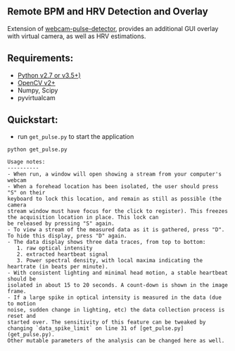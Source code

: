Remote BPM and HRV Detection and Overlay
-----------------------

Extension of [webcam-pulse-detector](https://github.com/thearn/webcam-pulse-detector), provides an additional GUI overlay with virtual camera, as well as HRV estimations.


Requirements:
---------------

- [Python v2.7 or v3.5+)](http://python.org/)
- [OpenCV v2+](http://opencv.org/)
- Numpy, Scipy
- pyvirtualcam

Quickstart:
------------

- run `get_pulse.py` to start the application

```
python get_pulse.py

Usage notes:
----------
- When run, a window will open showing a stream from your computer's webcam
- When a forehead location has been isolated, the user should press "S" on their 
keyboard to lock this location, and remain as still as possible (the camera 
stream window must have focus for the click to register). This freezes the acquisition location in place. This lock can
be released by pressing "S" again.
- To view a stream of the measured data as it is gathered, press "D". To hide this display, press "D" again.
- The data display shows three data traces, from top to bottom: 
   1. raw optical intensity
   2. extracted heartbeat signal
   3. Power spectral density, with local maxima indicating the heartrate (in beats per minute). 
- With consistent lighting and minimal head motion, a stable heartbeat should be 
isolated in about 15 to 20 seconds. A count-down is shown in the image frame.
- If a large spike in optical intensity is measured in the data (due to motion 
noise, sudden change in lighting, etc) the data collection process is reset and 
started over. The sensitivity of this feature can be tweaked by changing `data_spike_limit` on line 31 of [get_pulse.py](get_pulse.py).
Other mutable parameters of the analysis can be changed here as well.
